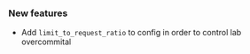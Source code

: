 <!-- Delete the sections that don't apply -->

### New features

- Add `limit_to_request_ratio` to config in order to control lab overcommital

